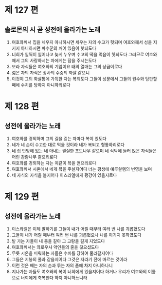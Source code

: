 # 제 127 편

## 솔로몬의 시 곧 성전에 올라가는 노래

1. 여호와께서 집을 세우지 아니하시면 세우는 자의 수고가 헛되며 여호와께서 성을 지키지 아니하시면 파수꾼의 깨어 있음이 헛되도다
2. 너희가 일찍이 일어나고 늦게 누우며 수고의 떡을 먹음이 헛되도다 그러므로 여호와께서 그의 사랑하시는 자에게는 잠을 주시는도다
3. 보라 자식들은 여호와의 기업이요 태의 열매는 그의 상급이로다
4. 젊은 자의 자식은 장사의 수중의 화살 같으니
5. 이것이 그의 화살통에 가득한 자는 복되도다 그들이 성문에서 그들의 원수와 담판할 때에 수치를 당하지 아니하리로다



# 제 128 편

## 성전에 올라가는 노래

1. 여호와를 경외하며 그의 길을 걷는 자마다 복이 있도다
2. 네가 네 손이 수고한 대로 먹을 것이라 네가 복되고 형통하리로다
3. 네 집 안방에 있는 네 아내는 결실한 포도나무 같으며 네 식탁에 둘러 앉은 자식들은 어린 감람나무 같으리로다
4. 여호와를 경외하는 자는 이같이 복을 얻으리로다
5. 여호와께서 시온에서 네게 복을 주실지어다 너는 평생에 예루살렘의 번영을 보며
6. 네 자식의 자식을 볼지어다 이스라엘에게 평강이 있을지로다



# 제 129 편

## 성전에 올라가는 노래

1. 이스라엘은 이제 말하기를 그들이 내가 어릴 때부터 여러 번 나를 괴롭혔도다
2. 그들이 내가 어릴 때부터 여러 번 나를 괴롭혔으나 나를 이기지 못하였도다
3. 밭 가는 자들이 내 등을 갈아 그 고랑을 길게 지었도다
4. 여호와께서는 의로우사 악인들의 줄을 끊으셨도다
5. 무릇 시온을 미워하는 자들은 수치를 당하여 물러갈지어다
6. 그들은 지붕의 풀과 같을지어다 그것은 자라기 전에 마르는 것이라
7. 이런 것은 베는 자의 손과 묶는 자의 품에 차지 아니하나니
8. 지나가는 자들도 여호와의 복이 너희에게 있을지어다 하거나 우리가 여호와의 이름으로 너희에게 축복한다 하지 아니하느니라

